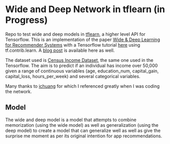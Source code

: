 # Wide and Deep Network in tflearn (in Progress)
Repo to test wide and deep models in [tflearn](http://tflearn.org/), a higher level API for Tensorflow. This is an implementation of the paper [Wide & Deep Learning for Recommender Systems](https://arxiv.org/abs/1606.07792) with a Tensorflow tutorial [here](https://www.tensorflow.org/tutorials/wide_and_deep) using tf.contrib.learn. A [blog post](https://research.googleblog.com/2016/06/wide-deep-learning-better-together-with.html) is available here as well.

The dataset used is [Census Income Dataset](https://archive.ics.uci.edu/ml/datasets/Census+Income), the same one used in the Tensorflow. The aim is to predict if an individual has income over 50,000 given a range of continuous variables (age, education_num, capital_gain, capital_loss, hours_per_week) and several categorical variables. 

Many thanks to [ichuang](https://github.com/ichuang/tflearn_wide_and_deep) for which I referenced greatly when I was coding the network.

<h2>Model</h2>
The wide and deep model is a model that attempts to combine memorization (using the wide model) as well as generalization (using the deep model) to create a model that can generalize well as well as give the surprise me moment as per its original intention for app recommendations. 





